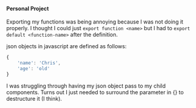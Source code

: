 #### Personal Project

Exporting my functions was being annoying because I was not doing it properly. I thought I could just `export function <name>`
but I had to `export default <function-name>` after the definition.

json objects in javascript are defined as follows:
```javascript
{
	'name': 'Chris',
	'age': 'old'
}
```

I was struggling through having my json object pass to my child components. Turns out I just needed to surround the parameter in {} to destructure it (I think).



